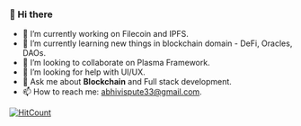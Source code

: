 ### 👋 Hi there

- 🔭 I’m currently working on Filecoin and IPFS.
- 🌱 I’m currently learning new things in blockchain domain - DeFi, Oracles, DAOs.
- 👯 I’m looking to collaborate on Plasma Framework.
- 🤔 I’m looking for help with UI/UX.
- 💬 Ask me about **Blockchain** and Full stack development.
- 📫 How to reach me: [abhivispute33@gmail.com](mailto:abhivispute33@gmail.com).

[![HitCount](http://hits.dwyl.com/abhishekvispute/abhishekvispute.svg)](http://hits.dwyl.com/abhishekvispute/abhishekvispute)



<!--
**abhishekvispute/abhishekvispute** is a ✨ _special_ ✨ repository because its `README.md` (this file) appears on your GitHub profile.

Here are some ideas to get you started:

- 🔭 I’m currently working on ...
- 🌱 I’m currently learning ...
- 👯 I’m looking to collaborate on ...
- 🤔 I’m looking for help with ...
- 💬 Ask me about ...
- 📫 How to reach me: ...
- 😄 Pronouns: ...
- ⚡ Fun fact: ...
-->
